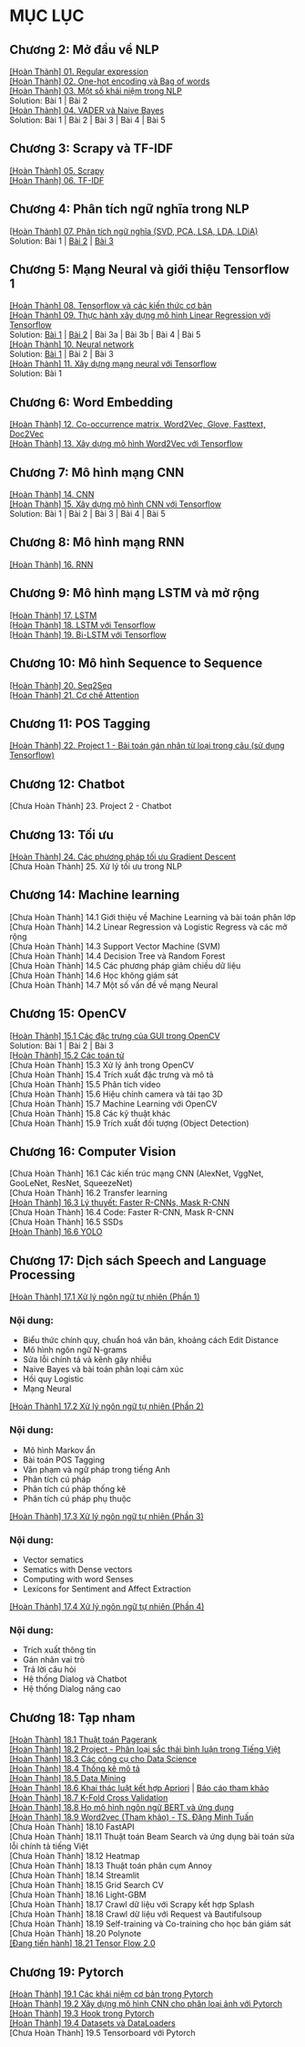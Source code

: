 # MỤC LỤC
## Chương 2: Mở đầu về NLP
<a href="https://github.com/nducthang/NCKH_2020/blob/master/Chapter02%20-%20Build%20your%20vocabulary%20(word%20tokenization)/01.%20Bi%E1%BB%83u%20th%E1%BB%A9c%20ch%C3%ADnh%20quy.ipynb">[Hoàn Thành] 01. Regular expression</a><br/>
<a href="https://github.com/nducthang/NCKH_2020/blob/master/Chapter02%20-%20Build%20your%20vocabulary%20(word%20tokenization)/02.%20One%20hot%20endcoding%20v%C3%A0%20bag%20of%20words.ipynb">[Hoàn Thành] 02. One-hot encoding và Bag of words</a> <br/>
<a href="https://github.com/nducthang/NCKH_2020/blob/master/Chapter02%20-%20Build%20your%20vocabulary%20(word%20tokenization)/03.%20M%E1%BB%99t%20s%E1%BB%91%20kh%C3%A1i%20ni%E1%BB%87m%20trong%20NLP.ipynb">[Hoàn Thành] 03. Một số khái niệm trong NLP</a><br/>
Solution: Bài 1 | Bài 2 <br/>
<a href="https://github.com/nducthang/NCKH_2020/blob/master/Chapter02%20-%20Build%20your%20vocabulary%20(word%20tokenization)/04.%20VADER%20v%C3%A0%20Naive%20Bayes.ipynb">[Hoàn Thành] 04. VADER và Naive Bayes</a><br/>
Solution: Bài 1 | Bài 2 | Bài 3 | Bài 4 | Bài 5 <br/>
## Chương 3: Scrapy và TF-IDF
<a href="https://github.com/nducthang/NCKH_2020/blob/master/Chapter03%20-%20Math%20with%20words%20(TF-IDF%20vectors)/05.%20Scrapy.ipynb">[Hoàn Thành] 05. Scrapy</a><br/>
<a href="https://github.com/nducthang/NCKH_2020/blob/master/Chapter03%20-%20Math%20with%20words%20(TF-IDF%20vectors)/06.%20X%C3%A2y%20d%E1%BB%B1ng%20m%C3%B4%20h%C3%ACnh%20TF-IDF.ipynb">[Hoàn Thành] 06. TF-IDF</a> <br/>
## Chương 4: Phân tích ngữ nghĩa trong NLP
<a href="https://github.com/nducthang/NCKH_2020/blob/master/Chapter04%20-%20Finding%20meaning%20in%20word%20counts%20(sematic%20analysis)/Ki%E1%BA%BFn%20th%E1%BB%A9c%20-%20B%C3%A0i%20t%E1%BA%ADp.ipynb">[Hoàn Thành] 07. Phân tích ngữ nghĩa (SVD, PCA, LSA, LDA, LDiA)</a> <br/>
Solution: Bài 1 | <a href="https://github.com/nducthang/NCKH_2020/blob/master/Chapter04%20-%20Finding%20meaning%20in%20word%20counts%20(sematic%20analysis)/Solution2.ipynb">Bài 2</a> | <a href="https://github.com/nducthang/NCKH_2020/blob/master/Chapter04%20-%20Finding%20meaning%20in%20word%20counts%20(sematic%20analysis)/imp_and_solution3.py">Bài 3</a><br/>
## Chương 5: Mạng Neural và giới thiệu Tensorflow 1
<a href="https://github.com/nducthang/NCKH_2020/blob/master/Chapter05%20-%20Baby%20steps%20with%20neural%20networks%20(perceptrons%20and%20backpropagation)/01.%20Tensorflow%20v%C3%A0%20c%C3%A1c%20ki%E1%BA%BFn%20th%E1%BB%A9c%20c%C6%A1%20b%E1%BA%A3n.ipynb">[Hoàn Thành] 08. Tensorflow và các kiến thức cơ bản</a><br/>
<a href="https://github.com/nducthang/NCKH_2020/blob/master/Chapter05%20-%20Baby%20steps%20with%20neural%20networks%20(perceptrons%20and%20backpropagation)/%2009.%20Th%E1%BB%B1c%20h%C3%A0nh%20x%C3%A2y%20d%E1%BB%B1ng%20m%C3%B4%20h%C3%ACnh%20Linear%20Regression%20v%E1%BB%9Bi%20Tensorflow.ipynb">[Hoàn Thành] 09. Thực hành xây dựng mô hình Linear Regression với Tensorflow</a> <br/>
Solution: <a href="https://github.com/nducthang/NCKH_2020/blob/master/Chapter05%20-%20Baby%20steps%20with%20neural%20networks%20(perceptrons%20and%20backpropagation)/Solution_bai_1.ipynb">Bài 1</a> | <a href="https://github.com/nducthang/NCKH_2020/blob/master/Chapter05%20-%20Baby%20steps%20with%20neural%20networks%20(perceptrons%20and%20backpropagation)/Solution_bai_2.py">Bài 2</a> | Bài 3a | Bài 3b | Bài 4 | Bài 5 <br/>
<a href="https://github.com/nducthang/NCKH_2020/blob/master/Chapter05%20-%20Baby%20steps%20with%20neural%20networks%20(perceptrons%20and%20backpropagation)/10.%20Neural%20network.ipynb">[Hoàn Thành] 10. Neural network</a> <br/>
Solution: <a href="https://github.com/nducthang/NCKH_2020/blob/master/Chapter05%20-%20Baby%20steps%20with%20neural%20networks%20(perceptrons%20and%20backpropagation)/Solution_10_1.ipynb">Bài 1</a> | Bài 2 | Bài 3 <br/>
<a href="https://github.com/nducthang/NCKH_2020/blob/master/Chapter05%20-%20Baby%20steps%20with%20neural%20networks%20(perceptrons%20and%20backpropagation)/11.%20X%C3%A2y%20d%E1%BB%B1ng%20m%E1%BA%A1ng%20neural%20v%E1%BB%9Bi%20Tensorflow.ipynb">[Hoàn Thành] 11. Xây dựng mạng neural với Tensorflow </a><br/>
Solution: Bài 1
## Chương 6: Word Embedding
<a href="https://github.com/nducthang/NCKH_2020/blob/master/Chapter06%20-%20Reasoning%20with%20word%20vectors%20(Word2vec)/12.%20Word2Vec.ipynb">[Hoàn Thành] 12. Co-occurrence matrix, Word2Vec, Glove, Fasttext, Doc2Vec </a><br/>
<a href="https://github.com/nducthang/NCKH_2020/blob/master/Chapter06%20-%20Reasoning%20with%20word%20vectors%20(Word2vec)/13.%20X%C3%A2y%20d%E1%BB%B1ng%20m%C3%B4%20h%C3%ACnh%20Word2vec%20v%E1%BB%9Bi%20Tensorflow.ipynb">[Hoàn Thành] 13. Xây dựng mô hình Word2Vec với Tensorflow</a> <br/>
## Chương 7: Mô hình mạng CNN
<a href="https://github.com/nducthang/NCKH_2020/blob/master/Chapter07%20-%20Getting%20words%20in%20order%20with%20convolucational%20neural%20networks%20(CNNs)/14.%20CNN.ipynb">[Hoàn Thành] 14. CNN </a><br/>
<a href="https://github.com/nducthang/NCKH_2020/blob/master/Chapter07%20-%20Getting%20words%20in%20order%20with%20convolucational%20neural%20networks%20(CNNs)/15.%20CNN%20v%E1%BB%9Bi%20Tensorflow.ipynb">[Hoàn Thành] 15. Xây dựng mô hình CNN với Tensorflow</a> <br/>
Solution: Bài 1 | Bài 2 | Bài 3 | Bài 4 | Bài 5
## Chương 8: Mô hình mạng RNN
<a href="https://github.com/nducthang/NCKH_2020/blob/master/Chapter08%20-%20Loopy%20(recurrrent)%20neural%20networks%20(RNNs)/16.%20RNN.ipynb">[Hoàn Thành] 16. RNN </a><br/>
## Chương 9: Mô hình mạng LSTM và mở rộng
<a href="https://github.com/nducthang/NCKH_2020/blob/master/Chapter09%20-%20Improving%20retention%20with%20long%20short-term%20memory%20networks/LSTM.ipynb">[Hoàn Thành] 17. LSTM </a><br/>
<a href="https://github.com/nducthang/NCKH_2020/blob/master/Chapter09%20-%20Improving%20retention%20with%20long%20short-term%20memory%20networks/LSTM%20v%E1%BB%9Bi%20Tensorflow.ipynb">[Hoàn Thành] 18. LSTM với Tensorflow</a> <br/>
<a href="https://github.com/nducthang/NCKH_2020/blob/master/Chapter09%20-%20Improving%20retention%20with%20long%20short-term%20memory%20networks/BiLSTM%20v%E1%BB%9Bi%20Tensorflow.ipynb">[Hoàn Thành] 19. Bi-LSTM với Tensorflow</a> <br/>
## Chương 10: Mô hình Sequence to Sequence
<a href="https://github.com/nducthang/NCKH_2020/blob/master/Chapter10%20-%20Sequence-to-sequenct%20models%20and%20attention/Seq2seq.ipynb">[Hoàn Thành] 20. Seq2Seq </a><br/>
<a href="https://github.com/nducthang/NCKH_2020/blob/master/Chapter10%20-%20Sequence-to-sequenct%20models%20and%20attention/Attention.pdf">[Hoàn Thành] 21. Cơ chế Attention </a><br/>
## Chương 11: POS Tagging
<a href="https://github.com/nducthang/Pos-tagging-tensorflow">[Hoàn Thành] 22. Project 1 - Bài toán gán nhãn từ loại trong câu (sử dụng Tensorflow)</a> <br/>
## Chương 12: Chatbot
[Chưa Hoàn Thành] 23. Project 2 - Chatbot <br/>
## Chương 13: Tối ưu
<a href="https://github.com/nducthang/Optimization-DeepLearning-Vietnamese">[Hoàn Thành] 24. Các phương pháp tối ưu Gradient Descent</a> <br/>
[Chưa Hoàn Thành] 25. Xử lý tối ưu trong NLP <br/>
## Chương 14: Machine learning
[Chưa Hoàn Thành] 14.1 Giới thiệu về Machine Learning và bài toán phân lớp <br/>
[Chưa Hoàn Thành] 14.2 Linear Regression và Logistic Regress và các mở rộng <br/>
[Chưa Hoàn Thành] 14.3 Support Vector Machine (SVM) <br/>
[Chưa Hoàn Thành] 14.4 Decision Tree và Random Forest <br/>
[Chưa Hoàn Thành] 14.5 Các phương pháp giảm chiều dữ liệu <br/>
[Chưa Hoàn Thành] 14.6 Học không giám sát <br/>
[Chưa Hoàn Thành] 14.7 Một số vấn đề về mạng Neural <br/>
## Chương 15: OpenCV
<a href="https://github.com/nducthang/NCKH_2020/blob/master/Chapter15%20-%20OpenCV/C%C3%A1c%20%C4%91%E1%BA%B7c%20tr%C6%B0ng%20c%E1%BB%A7a%20GUI%20trong%20OpenCV.ipynb">[Hoàn Thành] 15.1 Các đặc trưng của GUI trong OpenCV</a><br/>
Solution: Bài 1 | Bài 2 | Bài 3 <br/>
<a href="https://github.com/nducthang/NCKH_2020/blob/master/Chapter15%20-%20OpenCV/C%C3%A1c%20to%C3%A1n%20t%E1%BB%AD.ipynb">[Hoàn Thành] 15.2 Các toán tử</a> <br/>
[Chưa Hoàn Thành] 15.3 Xử lý ảnh trong OpenCV <br/>
[Chưa Hoàn Thành] 15.4 Trích xuất đặc trưng và mô tả <br/>
[Chưa Hoàn Thành] 15.5 Phân tích video <br/>
[Chưa Hoàn Thành] 15.6 Hiệu chỉnh camera và tái tạo 3D <br/>
[Chưa Hoàn Thành] 15.7 Machine Learning với OpenCV <br/>
[Chưa Hoàn Thành] 15.8 Các kỹ thuật khác <br/>
[Chưa Hoàn Thành] 15.9 Trích xuất đối tượng (Object Detection) <br/>
## Chương 16: Computer Vision
[Chưa Hoàn Thành] 16.1 Các kiến trúc mạng CNN (AlexNet, VggNet, GooLeNet, ResNet, SqueezeNet)<br/>
[Chưa Hoàn Thành] 16.2 Transfer learning <br/>
<a href="https://github.com/nducthang/Detect-field">[Hoàn Thành] 16.3 Lý thuyết: Faster R-CNNs, Mask R-CNN</a>  <br/>
[Chưa Hoàn Thành] 16.4 Code: Faster R-CNN, Mask R-CNN <br/>
[Chưa Hoàn Thành] 16.5 SSDs <br/>
<a href="https://github.com/nducthang/Active-learning-for-object-detection">[Hoàn Thành] 16.6 YOLO<a/><br/>
## Chương 17: Dịch sách Speech and Language Processing
<a href="https://github.com/nducthang/NCKH_2020/blob/master/Chapter17%20-%20NLP/NLP__Le_Hoang_Ngan.pdf">[Hoàn Thành] 17.1 Xử lý ngôn ngữ tự nhiên (Phần 1)</a> <br/>
### Nội dung:
 - Biểu thức chính quy, chuẩn hoá văn bản, khoảng cách Edit Distance
 - Mô hình ngôn ngữ N-grams
 - Sửa lỗi chính tả và kênh gây nhiễu
 - Naive Bayes và bài toán phân loại cảm xúc
 - Hồi quy Logistic
 - Mạng Neural
 
<a href="https://github.com/nducthang/NCKH_2020/blob/master/Chapter17%20-%20NLP/Bao_cao_xu_ly_ngon_ngu_tu_nhien.pdf">[Hoàn Thành] 17.2 Xử lý ngôn ngữ tự nhiên (Phần 2)</a><br/>
### Nội dung:
- Mô hình Markov ẩn
- Bài toán POS Tagging
- Văn phạm và ngữ pháp trong tiếng Anh
- Phân tích cú pháp
- Phân tích cú pháp thống kê
- Phân tích cú pháp phụ thuộc

<a href="https://github.com/nducthang/NCKH_2020/blob/master/Chapter17%20-%20NLP/NLP_Giangtt.pdf">[Hoàn Thành] 17.3 Xử lý ngôn ngữ tự nhiên (Phần 3)</a> <br/>
### Nội dung:
- Vector sematics
- Sematics with Dense vectors
- Computing with word Senses
- Lexicons for Sentiment and Affect Extraction

<a href="https://github.com/nducthang/NCKH_2020/blob/master/Chapter17%20-%20NLP/NLP_Haicm.pdf">[Hoàn Thành] 17.4 Xử lý ngôn ngữ tự nhiên (Phần 4)</a> <br/>
### Nội dung:
- Trích xuất thông tin
- Gán nhãn vai trò
- Trả lời câu hỏi
- Hệ thống Dialog và Chatbot
- Hệ thống Dialog nâng cao

## Chương 18: Tạp nham
<a href="https://github.com/nducthang/PageRank">[Hoàn Thành] 18.1 Thuật toán Pagerank</a><br/>
<a href="https://github.com/nducthang/NCKH_2020/tree/master/Chapter18%20-%20Summary/Sentiment%20Analysis%20VietNamese">[Hoàn Thành] 18.2 Project - Phân loại sắc thái bình luận trong Tiếng Việt</a><br/>
<a href="https://github.com/nducthang/NCKH_2020/blob/master/Chapter18%20-%20Summary/DataScience/Ch02.%20C%C3%A1c%20c%C3%B4ng%20c%E1%BB%A5%20cho%20Data%20Science.ipynb">[Hoàn Thành] 18.3 Các công cụ cho Data Science</a><br/>
<a href="https://github.com/nducthang/NCKH_2020/blob/master/Chapter18%20-%20Summary/DataScience/Ch03.%20Th%E1%BB%91ng%20k%C3%AA%20m%C3%B4%20t%E1%BA%A3.ipynb">[Hoàn Thành] 18.4 Thống kê mô tả</a><br/>
<a href="https://github.com/nducthang/NCKH_2020/tree/master/Chapter18%20-%20Summary/Data_Mining_python">[Hoàn Thành] 18.5 Data Mining</a><br/>
<a href="https://github.com/nducthang/NCKH_2020/blob/master/Chapter18%20-%20Summary/Data_mining/Apriori_Algorithm/apriori_ml.ipynb">[Hoàn Thành] 18.6 Khai thác luật kết hợp Apriori</a> | <a href="https://github.com/nducthang/NCKH_2020/blob/master/Chapter18%20-%20Summary/Data_mining/Apriori_Algorithm/LuatKetHop_Aprior.pdf">Báo cáo tham khảo</a><br/>
<a href="https://github.com/nducthang/NCKH_2020/blob/master/Chapter18%20-%20Summary/K-fold.ipynb">[Hoàn Thành] 18.7 K-Fold Cross Validation</a><br/>
<a href="https://github.com/nducthang/BERT-Tweet-Sentiment-Kaggle">[Hoàn Thành] 18.8 Họ mô hình ngôn ngữ BERT và ứng dụng</a><br/>
<a href="https://github.com/nducthang/NCKH_2020/blob/master/Chapter18%20-%20Summary/NLP.pdf">[Hoàn Thành] 18.9 Word2vec (Tham khảo) - TS. Đặng Minh Tuấn</a><br/>
[Chưa Hoàn Thành] 18.10 FastAPI <br/>
[Chưa Hoàn Thành] 18.11 Thuật toán Beam Search và ứng dụng bài toán sửa lỗi chính tả tiếng Việt <br/>
[Chưa Hoàn Thành] 18.12 Heatmap <br/>
[Chưa Hoàn Thành] 18.13 Thuật toán phân cụm Annoy <br/>
[Chưa Hoàn Thành] 18.14 Streamlit <br/>
[Chưa Hoàn Thành] 18.15 Grid Search CV <br/>
[Chưa Hoàn Thành] 18.16 Light-GBM <br/>
[Chưa Hoàn Thành] 18.17 Crawl dữ liệu với Scrapy kết hợp Splash <br/>
[Chưa Hoàn Thành] 18.18 Crawl dữ liệu với Request và Bautifulsoup  <br/>
[Chưa Hoàn Thành] 18.19 Self-training và Co-training cho học bán giám sát <br/>
[Chưa Hoàn Thành] 18.20 Polynote <br/>
<a href="https://github.com/nducthang/NCKH_2020/tree/master/Chapter18%20-%20Summary/TensorFlow2">[Đang tiến hành] 18.21 Tensor Flow 2.0</a><br/>
## Chương 19: Pytorch
<a href="https://github.com/nducthang/NCKH_2020/blob/master/Chapter19%20-%20Pytorch/01.%20C%C3%A1c%20kh%C3%A1i%20ni%E1%BB%87m%20c%C6%A1%20b%E1%BA%A3n%20trong%20Pytorch.ipynb">[Hoàn Thành] 19.1 Các khái niệm cơ bản trong Pytorch</a><br/>
<a href="https://github.com/nducthang/NCKH_2020/blob/master/Chapter19%20-%20Pytorch/02.%20X%C3%A2y%20d%E1%BB%B1ng%20m%C3%B4%20h%C3%ACnh%20CNN%20cho%20ph%C3%A2n%20lo%E1%BA%A1i%20%E1%BA%A3nh%20v%E1%BB%9Bi%20Pytorch.ipynb">[Hoàn Thành] 19.2 Xây dựng mô hình CNN cho phân loại ảnh với Pytorch<a/><br/>
<a href="https://github.com/nducthang/NCKH_2020/blob/master/Chapter19%20-%20Pytorch/03.%20Hooks%20trong%20Pytorch.ipynb">[Hoàn Thành] 19.3 Hook trong Pytorch </a><br/>
<a href="https://github.com/nducthang/NCKH_2020/blob/master/Chapter19%20-%20Pytorch/04.%20Datasets%20v%C3%A0%20DataLoaders.ipynb">[Hoàn Thành] 19.4 Datasets và DataLoaders</a> <br/>
[Chưa Hoàn Thành] 19.5 Tensorboard với Pytorch <br/>
